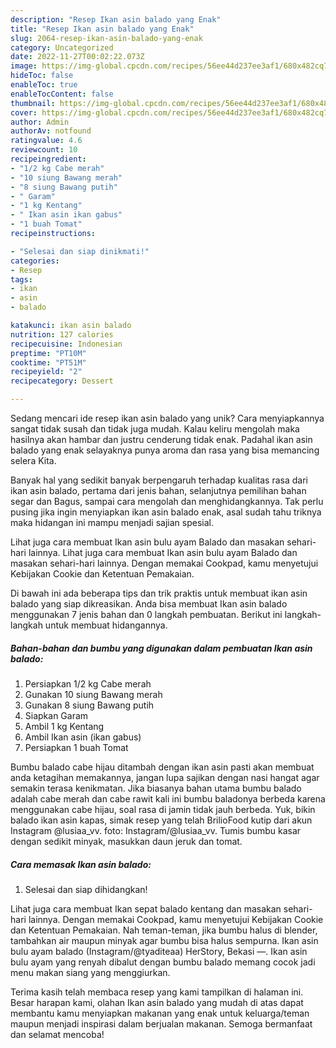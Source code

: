 ```yaml
---
description: "Resep Ikan asin balado yang Enak"
title: "Resep Ikan asin balado yang Enak"
slug: 2064-resep-ikan-asin-balado-yang-enak
category: Uncategorized
date: 2022-11-27T00:02:22.073Z
image: https://img-global.cpcdn.com/recipes/56ee44d237ee3af1/680x482cq70/ikan-asin-balado-foto-resep-utama.jpg
hideToc: false
enableToc: true
enableTocContent: false
thumbnail: https://img-global.cpcdn.com/recipes/56ee44d237ee3af1/680x482cq70/ikan-asin-balado-foto-resep-utama.jpg
cover: https://img-global.cpcdn.com/recipes/56ee44d237ee3af1/680x482cq70/ikan-asin-balado-foto-resep-utama.jpg
author: Admin
authorAv: notfound
ratingvalue: 4.6
reviewcount: 10
recipeingredient:
- "1/2 kg Cabe merah"
- "10 siung Bawang merah"
- "8 siung Bawang putih"
- " Garam"
- "1 kg Kentang"
- " Ikan asin ikan gabus"
- "1 buah Tomat"
recipeinstructions:

- "Selesai dan siap dinikmati!"
categories:
- Resep
tags:
- ikan
- asin
- balado

katakunci: ikan asin balado 
nutrition: 127 calories
recipecuisine: Indonesian
preptime: "PT10M"
cooktime: "PT51M"
recipeyield: "2"
recipecategory: Dessert

---
```





Sedang mencari ide resep ikan asin balado yang unik? Cara menyiapkannya sangat tidak susah dan tidak juga mudah. Kalau keliru mengolah maka hasilnya akan hambar dan justru cenderung tidak enak. Padahal ikan asin balado yang enak selayaknya punya aroma dan rasa yang bisa memancing selera Kita.





Banyak hal yang sedikit banyak berpengaruh terhadap kualitas rasa dari ikan asin balado, pertama dari jenis bahan, selanjutnya pemilihan bahan segar dan Bagus, sampai cara mengolah dan menghidangkannya. Tak perlu pusing jika ingin menyiapkan ikan asin balado enak,      asal sudah tahu triknya maka hidangan ini mampu menjadi sajian spesial.














Lihat juga cara membuat Ikan asin bulu ayam Balado dan masakan sehari-hari lainnya. Lihat juga cara membuat Ikan asin bulu ayam Balado dan masakan sehari-hari lainnya. Dengan memakai Cookpad, kamu menyetujui Kebijakan Cookie dan Ketentuan Pemakaian.






Di bawah ini ada beberapa tips dan trik praktis untuk membuat ikan asin balado yang siap dikreasikan. Anda bisa membuat Ikan asin balado menggunakan 7 jenis bahan dan 0 langkah pembuatan. Berikut ini langkah-langkah untuk membuat hidangannya.

<!--inarticleads1-->

##### Bahan-bahan dan bumbu yang digunakan dalam pembuatan Ikan asin balado:

1. Persiapkan 1/2 kg Cabe merah
1. Gunakan 10 siung Bawang merah
1. Gunakan 8 siung Bawang putih
1. Siapkan  Garam
1. Ambil 1 kg Kentang
1. Ambil  Ikan asin (ikan gabus)
1. Persiapkan 1 buah Tomat


Bumbu balado cabe hijau ditambah dengan ikan asin pasti akan membuat anda ketagihan memakannya, jangan lupa sajikan dengan nasi hangat agar semakin terasa kenikmatan. Jika biasanya bahan utama bumbu balado adalah cabe merah dan cabe rawit kali ini bumbu baladonya berbeda karena menggunakan cabe hijau, soal rasa di jamin tidak jauh berbeda. Yuk, bikin balado ikan asin kapas, simak resep yang telah BrilioFood kutip dari akun Instagram @lusiaa_vv. foto: Instagram/@lusiaa_vv. Tumis bumbu kasar dengan sedikit minyak, masukkan daun jeruk dan tomat. 

<!--inarticleads2-->

##### Cara memasak Ikan asin balado:


1. Selesai dan siap dihidangkan!

Lihat juga cara membuat Ikan sepat balado kentang dan masakan sehari-hari lainnya. Dengan memakai Cookpad, kamu menyetujui Kebijakan Cookie dan Ketentuan Pemakaian. Nah teman-teman, jika bumbu halus di blender, tambahkan air maupun minyak agar bumbu bisa halus sempurna. Ikan asin bulu ayam balado (Instagram/@tyaditeaa) HerStory, Bekasi —. Ikan asin bulu ayam yang renyah dibalut dengan bumbu balado memang cocok jadi menu makan siang yang menggiurkan. 

Terima kasih telah membaca resep yang kami tampilkan di halaman ini. Besar harapan kami, olahan Ikan asin balado yang mudah di atas dapat membantu kamu menyiapkan makanan yang enak untuk keluarga/teman maupun menjadi inspirasi dalam berjualan makanan. Semoga bermanfaat dan selamat mencoba!
